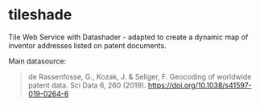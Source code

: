 # tileshade
Tile Web Service with Datashader - adapted to create a dynamic map of inventor addresses listed on patent documents.

Main datasource: 

>de Rassenfosse, G., Kozak, J. & Seliger, F. Geocoding of worldwide patent data. Sci Data 6, 260 (2019). https://doi.org/10.1038/s41597-019-0264-6 



